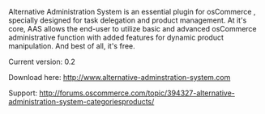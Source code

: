 Alternative Administration System is an essential plugin for osCommerce , specially designed for task delegation and product management. At it's core, AAS allows the end-user to utilize basic and advanced osCommerce administrative function with added features for dynamic product manipulation. And best of all, it's free.

Current version: 0.2

Download here: http://www.alternative-adminstration-system.com

Support: http://forums.oscommerce.com/topic/394327-alternative-administration-system-categoriesproducts/
